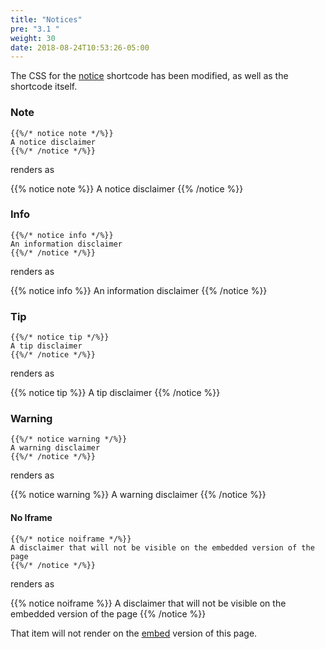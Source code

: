 ```yaml
---
title: "Notices"
pre: "3.1 "
weight: 30
date: 2018-08-24T10:53:26-05:00
---
```


The CSS for the [notice](https://learn.netlify.app/en/shortcodes/notice/) shortcode has been modified, as well as the shortcode itself.

### Note

```
{{%/* notice note */%}}
A notice disclaimer
{{%/* /notice */%}}
```

renders as

{{% notice note %}}
A notice disclaimer
{{% /notice %}}

### Info

```
{{%/* notice info */%}}
An information disclaimer
{{%/* /notice */%}}
```

renders as

{{% notice info %}}
An information disclaimer
{{% /notice %}}

### Tip

```
{{%/* notice tip */%}}
A tip disclaimer
{{%/* /notice */%}}
```

renders as

{{% notice tip %}}
A tip disclaimer
{{% /notice %}}

### Warning

```
{{%/* notice warning */%}}
A warning disclaimer
{{%/* /notice */%}}
```

renders as

{{% notice warning %}}
A warning disclaimer
{{% /notice %}}

#### No Iframe

```
{{%/* notice noiframe */%}}
A disclaimer that will not be visible on the embedded version of the page
{{%/* /notice */%}}
```

renders as

{{% notice noiframe %}}
A disclaimer that will not be visible on the embedded version of the page
{{% /notice %}}

That item will not render on the [embed](./embed.html) version of this page.